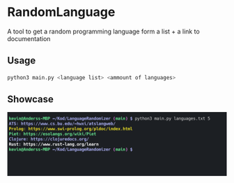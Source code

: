 # RandomLanguage
A tool to get a random programming language form a list + a link to documentation
## Usage
```bash
python3 main.py <language list> <ammount of languages>
```
## Showcase
<img src="https://raw.githubusercontent.com/KevinAlavik/RandomLanguage/main/showcase.png"></img>